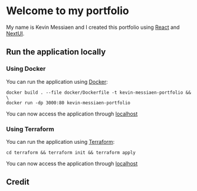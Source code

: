 # Welcome to my portfolio

My name is Kevin Messiaen and I created this portfolio using [React](https://reactjs.org/)
and [NextUI](https://nextui.org/).

## Run the application locally

### Using Docker

You can run the application using [Docker](https://www.docker.com/):

```
docker build . --file docker/Dockerfile -t kevin-messiaen-portfolio && \
docker run -dp 3000:80 kevin-messiaen-portfolio
```

You can now access the application through [localhost](http://localhost:3000)

### Using Terraform

You can run the application using [Terraform](https://www.terraform.io/):

```
cd terraform && terraform init && terraform apply
```

You can now access the application through [localhost](http://localhost:3000)

## Credit

